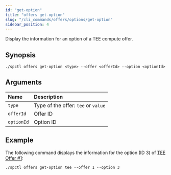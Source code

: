 ```yaml
---
id: "get-option"
title: "offers get-option"
slug: "/cli_commands/offers/options/get-option"
sidebar_position: 4
---
```


Display the information for an option of a TEE compute offer.

## Synopsis

```
./spctl offers get-option <type> --offer <offerId> --option <optionId>
```

## Arguments

|**Name**| **Description**                 |
| :- |:--------------------------------|
|`type`| Type of the offer: `tee` or `value` |
| `offerId`  |Offer ID  |
| `optionId`  |Option ID |

## Example

The following command displays the information for the option (ID 3) of [TEE Offer #1](https://marketplace.superprotocol.com/compute?offerId=1):

```
./spctl offers get-option tee --offer 1 --option 3
```